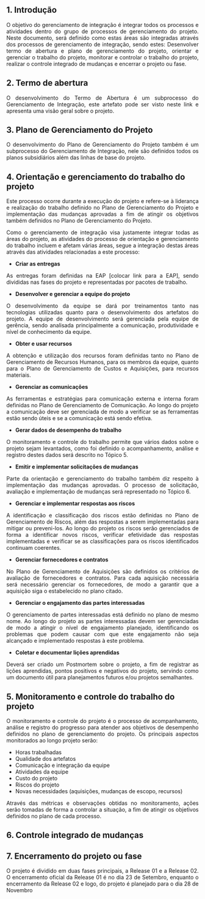 ## 1. Introdução

<p align="justify">O objetivo do gerenciamento de integração é integrar todos os processos e atividades dentro do grupo de processos de gerenciamento do projeto. Neste documento, será definido como estas áreas são integradas através dos processos de gerenciamento de integração, sendo estes: Desenvolver termo de abertura e plano de gerenciamento do projeto, orientar e gerenciar o trabalho do projeto, monitorar e controlar o trabalho do projeto, realizar o controle integrado de mudanças e encerrar o projeto ou fase.</p>

## 2. Termo de abertura

<p align="justify">O desenvolvimento do Termo de Abertura é um subprocesso do Gerenciamento de Integração, este artefato pode ser visto neste link e apresenta uma visão geral sobre o projeto.</p>

## 3. Plano de Gerenciamento do Projeto

<p align="justify">O desenvolvimento do Plano de Gerenciamento do Projeto também é um subprocesso do Gerenciamento de Integração, nele são definidos todos os planos subsidiários além das linhas de base do projeto.</p>

## 4. Orientação e gerenciamento do trabalho do projeto

<p align="justify">Este processo ocorre durante a execução do projeto e refere-se à liderança e realização do trabalho definido no Plano de Gerenciamento do Projeto e implementação das mudanças aprovadas a fim de atingir os objetivos também definidos no Plano de Gerenciamento do Projeto.</p>

<p align="justify">Como o gerenciamento de integração visa justamente integrar todas as áreas do projeto, as atividades do processo de orientação e gerenciamento do trabalho incluem e afetam várias áreas, segue a integração destas áreas através das atividades relacionadas a este processo:</p>

   * **Criar as entregas**

<p align="justify">As entregas foram definidas na EAP [colocar link para a EAP], sendo divididas nas fases do projeto e representadas por pacotes de trabalho.</p>

   * **Desenvolver e gerenciar a equipe do projeto**

<p align="justify">O desenvolvimento da equipe se dará por treinamentos tanto nas tecnologias utilizadas quanto para o desenvolvimento dos artefatos do projeto. A equipe de desenvolvimento será gerenciada pela equipe de gerência, sendo analisada principalmente a comunicação, produtividade e nível de conhecimento da equipe.</p>

   * **Obter e usar recursos**

<p align="justify">A obtenção e utilização dos recursos foram definidas tanto no Plano de Gerenciamento de Recursos Humanos, para os membros da equipe, quanto para o Plano de Gerenciamento de Custos e Aquisições, para recursos materiais.</p>

   * **Gerenciar as comunicações**

<p align="justify">As ferramentas e estratégias para comunicação externa e interna foram definidas no Plano de Gerenciamento de Comunicação. Ao longo do projeto a comunicação deve ser gerenciada de modo a verificar se as ferramentas estão sendo úteis e se a comunicação está sendo efetiva.</p>

   * **Gerar dados de desempenho do trabalho**

<p align="justify">O monitoramento e controle do trabalho permite que vários dados sobre o projeto sejam levantados, como foi definido o acompanhamento, análise e registro destes dados será descrito no Tópico 5.</p>

   * **Emitir e implementar solicitações de mudanças**

<p align="justify">Parte da orientação e gerenciamento do trabalho também diz respeito à implementação das mudanças aprovadas. O processo de solicitação, avaliação e implementação de mudanças será representado no Tópico 6.</p>

   * **Gerenciar e implementar respostas aos riscos**

<p align="justify">A identificação e classificação dos riscos estão definidas no Plano de Gerenciamento de Riscos, além das respostas a serem implementadas para mitigar ou preveni-los. Ao longo do projeto os riscos serão gerenciados de forma a identificar novos riscos, verificar efetividade das respostas implementadas e verificar se as classificações para os riscos identificados continuam coerentes.</p>

   * **Gerenciar fornecedores e contratos**

<p align="justify">No Plano de Gerenciamento de Aquisições são definidos os critérios de avaliação de fornecedores e contratos. Para cada aquisição necessária será necessário gerenciar os fornecedores, de modo a garantir que a aquisição siga o estabelecido no plano citado.</p>

   * **Gerenciar o engajamento das partes interessadas**

<p align="justify">O gerenciamento de partes interessadas está definido no plano de mesmo nome. Ao longo do projeto as partes interessadas devem ser gerenciadas de modo a atingir o nível de engajamento planejado, identificando os problemas que podem causar com que este engajamento não seja alcançado e implementado respostas à este problema.</p>

   * **Coletar e documentar lições aprendidas**

<p align="justify">Deverá ser criado um Postmortem sobre o projeto, a fim de registrar as lições aprendidas, pontos positivos e negativos do projeto, servindo como um documento útil para planejamentos futuros e/ou projetos semalhantes.</p>

## 5. Monitoramento e controle do trabalho do projeto

<p align="justify">O monitoramento e controle do projeto é o processo de acompanhamento, análise e registro do
progresso para atender aos objetivos de desempenho definidos no plano de gerenciamento do projeto. Os principais aspectos monitorados ao longo projeto serão:</p>

* Horas trabalhadas
* Qualidade dos artefatos  
* Comunicação e integração da equipe 
* Atividades da equipe
* Custo do projeto
* Riscos do projeto
* Novas necessidades (aquisições, mudanças de escopo, recursos)

<p align="justify">Através das métricas e observações obtidas no monitoramento, ações serão tomadas de forma a controlar a situação, a fim de atingir os objetivos definidos no plano de cada processo.</p>

## 6. Controle integrado de mudanças

<p align="justify"></p>

## 7. Encerramento do projeto ou fase

<p align="justify">O projeto é dividido em duas fases principais, a Release 01 e a Release 02. O encerramento oficial da Release 01 é no dia 23 de Setembro, enquanto o encerramento da Release 02 e logo, do projeto é planejado para o dia 28 de Novembro</p>
